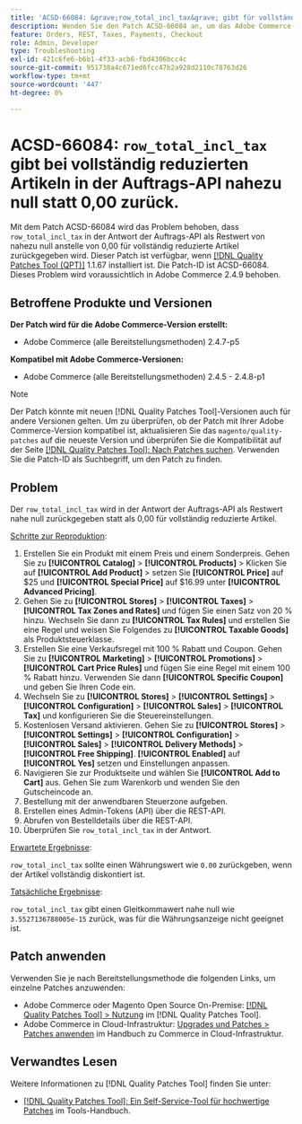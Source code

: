 ```yaml
---
title: 'ACSD-66084: &grave;row_total_incl_tax&grave; gibt für vollständig reduzierte Artikel in der Auftrags-API nahezu null anstelle von 0,00 zurück'
description: Wenden Sie den Patch ACSD-66084 an, um das Adobe Commerce-Problem zu beheben, bei dem „row_total_incl_tax“ für vollständig reduzierte Elemente in der Antwort der Auftrags-API als Restwert von nahezu 0,00 zurückgegeben wurde.
feature: Orders, REST, Taxes, Payments, Checkout
role: Admin, Developer
type: Troubleshooting
exl-id: 421c6fe6-b6b1-4f33-acb6-fbd4306bcc4c
source-git-commit: 951738a4c671ed6fcc47b2a928d2110c78763d26
workflow-type: tm+mt
source-wordcount: '447'
ht-degree: 0%

---
```


# ACSD-66084: `row_total_incl_tax` gibt bei vollständig reduzierten Artikeln in der Auftrags-API nahezu null statt 0,00 zurück.

Mit dem Patch ACSD-66084 wird das Problem behoben, dass `row_total_incl_tax` in der Antwort der Auftrags-API als Restwert von nahezu null anstelle von 0,00 für vollständig reduzierte Artikel zurückgegeben wird. Dieser Patch ist verfügbar, wenn [[!DNL Quality Patches Tool (QPT)]](/help/tools/quality-patches-tool/quality-patches-tool-to-self-serve-quality-patches.md) 1.1.67 installiert ist. Die Patch-ID ist ACSD-66084. Dieses Problem wird voraussichtlich in Adobe Commerce 2.4.9 behoben.

## Betroffene Produkte und Versionen

**Der Patch wird für die Adobe Commerce-Version erstellt:**

* Adobe Commerce (alle Bereitstellungsmethoden) 2.4.7-p5

**Kompatibel mit Adobe Commerce-Versionen:**

* Adobe Commerce (alle Bereitstellungsmethoden) 2.4.5 - 2.4.8-p1

>[!NOTE]
>
>Der Patch könnte mit neuen [!DNL Quality Patches Tool]-Versionen auch für andere Versionen gelten. Um zu überprüfen, ob der Patch mit Ihrer Adobe Commerce-Version kompatibel ist, aktualisieren Sie das `magento/quality-patches` auf die neueste Version und überprüfen Sie die Kompatibilität auf der Seite [[!DNL Quality Patches Tool]: Nach Patches suchen](https://experienceleague.adobe.com/tools/commerce-quality-patches/index.html?lang=de). Verwenden Sie die Patch-ID als Suchbegriff, um den Patch zu finden.

## Problem

Der `row_total_incl_tax` wird in der Antwort der Auftrags-API als Restwert nahe null zurückgegeben statt als 0,00 für vollständig reduzierte Artikel.

<u>Schritte zur Reproduktion</u>:

1. Erstellen Sie ein Produkt mit einem Preis und einem Sonderpreis. Gehen Sie zu **[!UICONTROL Catalog]** > **[!UICONTROL Products]** > Klicken Sie auf **[!UICONTROL Add Product]** > setzen Sie **[!UICONTROL Price]** auf $25 und **[!UICONTROL Special Price]** auf $16.99 unter **[!UICONTROL Advanced Pricing]**.
1. Gehen Sie zu **[!UICONTROL Stores]** > **[!UICONTROL Taxes]** > **[!UICONTROL Tax Zones and Rates]** und fügen Sie einen Satz von 20 % hinzu. Wechseln Sie dann zu **[!UICONTROL Tax Rules]** und erstellen Sie eine Regel und weisen Sie Folgendes zu
   **[!UICONTROL Taxable Goods]** als Produktsteuerklasse.
1. Erstellen Sie eine Verkaufsregel mit 100 % Rabatt und Coupon. Gehen Sie zu **[!UICONTROL Marketing]** > **[!UICONTROL Promotions]** > **[!UICONTROL Cart Price Rules]** und fügen Sie eine Regel mit einem 100 % Rabatt hinzu. Verwenden Sie dann **[!UICONTROL Specific Coupon]** und geben Sie Ihren Code ein.
1. Wechseln Sie zu **[!UICONTROL Stores]** > **[!UICONTROL Settings]** > **[!UICONTROL Configuration]** > **[!UICONTROL Sales]** > **[!UICONTROL Tax]** und konfigurieren Sie die Steuereinstellungen.
1. Kostenlosen Versand aktivieren. Gehen Sie zu **[!UICONTROL Stores]** > **[!UICONTROL Settings]** > **[!UICONTROL Configuration]** > **[!UICONTROL Sales]** > **[!UICONTROL Delivery Methods]** > **[!UICONTROL Free Shipping]**. **[!UICONTROL Enabled]** auf **[!UICONTROL Yes]** setzen und Einstellungen anpassen.
1. Navigieren Sie zur Produktseite und wählen Sie **[!UICONTROL Add to Cart]** aus. Gehen Sie zum Warenkorb und wenden Sie den Gutscheincode an.
1. Bestellung mit der anwendbaren Steuerzone aufgeben.
1. Erstellen eines Admin-Tokens (API) über die REST-API.
1. Abrufen von Bestelldetails über die REST-API.
1. Überprüfen Sie `row_total_incl_tax` in der Antwort.

<u>Erwartete Ergebnisse</u>:

`row_total_incl_tax` sollte einen Währungswert wie `0.00` zurückgeben, wenn der Artikel vollständig diskontiert ist.

<u>Tatsächliche Ergebnisse</u>:

`row_total_incl_tax` gibt einen Gleitkommawert nahe null wie `3.5527136788005e-15` zurück, was für die Währungsanzeige nicht geeignet ist.

## Patch anwenden

Verwenden Sie je nach Bereitstellungsmethode die folgenden Links, um einzelne Patches anzuwenden:

* Adobe Commerce oder Magento Open Source On-Premise: [[!DNL Quality Patches Tool] > Nutzung](/help/tools/quality-patches-tool/usage.md) im [!DNL Quality Patches Tool].
* Adobe Commerce in Cloud-Infrastruktur: [Upgrades und Patches > Patches anwenden](https://experienceleague.adobe.com/docs/commerce-cloud-service/user-guide/develop/upgrade/apply-patches.html?lang=de) im Handbuch zu Commerce in Cloud-Infrastruktur.

## Verwandtes Lesen

Weitere Informationen zu [!DNL Quality Patches Tool] finden Sie unter:

* [[!DNL Quality Patches Tool]: Ein Self-Service-Tool für hochwertige Patches](/help/tools/quality-patches-tool/quality-patches-tool-to-self-serve-quality-patches.md) im Tools-Handbuch.

